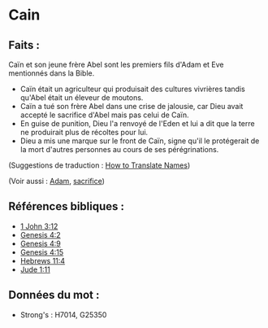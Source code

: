 # Cain

## Faits :

Caïn et son jeune frère Abel sont les premiers fils d'Adam et Eve mentionnés dans la Bible.

* Caïn était un agriculteur qui produisait des cultures vivrières tandis qu'Abel était un éleveur de moutons.
* Caïn a tué son frère Abel dans une crise de jalousie, car Dieu avait accepté le sacrifice d'Abel mais pas celui de Caïn.
* En guise de punition, Dieu l'a renvoyé de l'Eden et lui a dit que la terre ne produirait plus de récoltes pour lui.
* Dieu a mis une marque sur le front de Caïn, signe qu'il le protégerait de la mort d'autres personnes au cours de ses pérégrinations.

(Suggestions de traduction : [How to Translate Names](rc://en/ta/man/translate/translate-names))

(Voir aussi : [Adam](../names/adam.md), [sacrifice](../other/sacrifice.md))

## Références bibliques :

* [1 John 3:12](rc://en/tn/help/1jn/03/12)
* [Genesis 4:2](rc://en/tn/help/gen/04/02)
* [Genesis 4:9](rc://en/tn/help/gen/04/09)
* [Genesis 4:15](rc://en/tn/help/gen/04/15)
* [Hebrews 11:4](rc://en/tn/help/heb/11/04)
* [Jude 1:11](rc://en/tn/help/jud/01/11)

## Données du mot :

* Strong's : H7014, G25350

